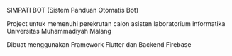 SIMPATI BOT (Sistem Panduan Otomatis Bot)

Project untuk memenuhi perekrutan calon asisten laboratorium informatika Universitas Muhammadiyah Malang

Dibuat menggunakan Framework Flutter dan Backend Firebase
